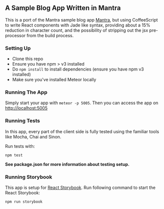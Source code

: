 ## A Sample Blog App Written in Mantra

This is a port of the Mantra sample blog app [Mantra](https://github.com/mantrajs/mantra-sample-blog-app), but using CoffeeScript to write React components with Jade like syntax, providing about a 15% reduction in character count, and the possibility of stripping out the jsx pre-processor from the build process.

### Setting Up

* Clone this repo
* Ensure you have npm > v3 installed 
* Do `npm install` to install dependencies (ensure you have npm v3 installed)
* Make sure you've installed Meteor locally

### Running The App

Simply start your app with `meteor -p 5005`. 
Then you can access the app on <http://localhost:5005>

### Running Tests

In this app, every part of the client side is fully tested using the familiar tools like Mocha, Chai and Sinon.

Run tests with:

```
npm test
```

**See package.json for more information about testing setup.**

### Running Storybook

This app is setup for [React Storybook](https://github.com/kadirahq/react-storybook). Run following command to start the React Storybook:

```
npm run storybook
```
